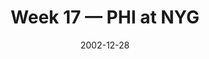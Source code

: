---
layout: game
title: Week 17 — PHI at NYG
season: 2002
game_id: 2002_17_PHI_NYG
week: 17
date: 2002-12-28
home_team: NYG
away_team: PHI
final_home: 10
final_away: 7
pbp_url: /assets/data/pbp/2002/2002_17_PHI_NYG.csv.gz
---